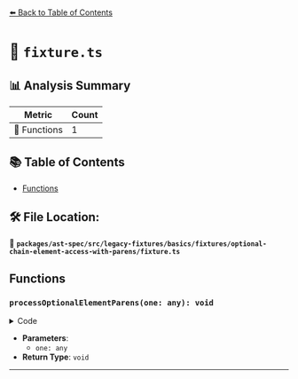 [⬅️ Back to Table of Contents](../../../../../../../index.md)

# 📄 `fixture.ts`

## 📊 Analysis Summary

| Metric | Count |
|--------|-------|
| 🔧 Functions | 1 |

## 📚 Table of Contents

- [Functions](#functions)

## 🛠️ File Location:
📂 **`packages/ast-spec/src/legacy-fixtures/basics/fixtures/optional-chain-element-access-with-parens/fixture.ts`**

## Functions

### `processOptionalElementParens(one: any): void`

<details><summary>Code</summary>

```ts
function processOptionalElementParens(one?: any) {
  one?.[2];
  (one?.[2])[3];
  one[2]?.[3];
  (one[2]?.[3])[4];
  one[2]?.[3]?.[4];
  (one[2]?.[3]?.[4])[5];
}
```
</details>

- **Parameters**:
  - `one: any`
- **Return Type**: `void`

---